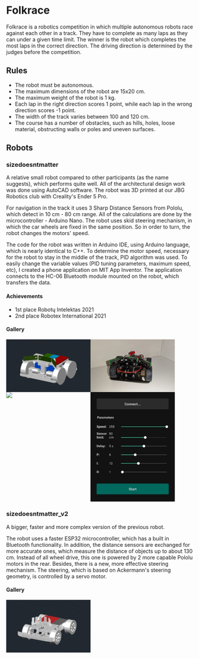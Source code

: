# Folkrace
Folkrace is a robotics competition in which multiple autonomous robots race against each other in a track.
They have to complete as many laps as they can under a given time limit.
The winner is the robot which completes the most laps in the correct direction.
The driving direction is determined by the judges before the competition.

## Rules
- The robot must be autonomous.
- The maximum dimensions of the robot are 15x20 cm.
- The maximum weight of the robot is 1 kg.
- Each lap in the right direction scores 1 point, while each lap in the wrong direction scores -1 point.
- The width of the track varies between 100 and 120 cm.
- The course has a number of obstacles, such as hills, holes, loose material, obstructing walls or poles and uneven surfaces.

## Robots
### sizedoesntmatter
A relative small robot compared to other participants (as the name suggests), which performs quite well.
All of the architectural design work was done using AutoCAD software.
The robot was 3D printed at our JBG Robotics club with Creality's Ender 5 Pro.

For navigation in the track it uses 3 Sharp Distance Sensors from Pololu, which detect in 10 cm - 80 cm range.
All of the calculations are done by the microcontroller - Arduino Nano.
The robot uses skid steering mechanism, in which the car wheels are fixed in the same position.
So in order to turn, the robot changes the motors' speed.

The code for the robot was written in Arduino IDE, using Arduino language, which is nearly identical to C++.
To determine the motor speed, necessary for the robot to stay in the middle of the track, PID algorithm was used.
To easily change the variable values (PID tuning parameters, maximum speed, etc), I created a phone application on MIT App Inventor.
The application connects to the HC-06 Bluetooth module mounted on the robot, which transfers the data.

#### Achievements
- 1st place Robotų Intelektas 2021
- 2nd place Robotex International 2021

#### Gallery
<div style="display: flex">
  <img src="https://github.com/arminasbrazenas/folkrace/blob/master/Assets/sizedoesntmatter/pic_2.jpg" width="45%" />
  <img src="https://github.com/arminasbrazenas/folkrace/blob/master/Assets/sizedoesntmatter/pic_1.jpg" width="45%" />
</div>

<div style="display: flex">
  <img src="https://github.com/arminasbrazenas/folkrace/blob/master/Assets/sizedoesntmatter/video_1.gif" width="45%" />
  <img src="https://github.com/arminasbrazenas/folkrace/blob/master/Assets/sizedoesntmatter/pic_3.jpg" width="45%" />
</div>

### sizedoesntmatter_v2

A bigger, faster and more complex version of the previous robot.

The robot uses a faster ESP32 microcontroller, which has a built in Bluetooth functionality.
In addition, the distance sensors are exchanged for more accurate ones, which measure the distance of objects up to about 130 cm.
Instead of all wheel drive, this one is powered by 2 more capable Pololu motors in the rear.
Besides, there is a new, more effective steering mechanism.
The steering, which is based on Ackermann's steering geometry, is controlled by a servo motor.

#### Gallery
<div style="display: flex">
  <img src="https://github.com/arminasbrazenas/folkrace/blob/master/Assets/sizedoesntmatter_v2/pic_1.jpg" width="45%" />
</div>

